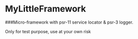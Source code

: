 # MyLittleFramework

###Micro-framework with psr-11 service locator & psr-3 logger.

Only for test purpose, use at your own risk
